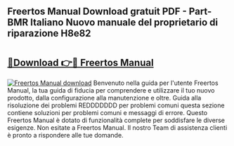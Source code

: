 ## Freertos Manual Download gratuit PDF - Part-BMR Italiano Nuovo manuale del proprietario di riparazione H8e82

# <h2><a href="http://dfg8m4k.blite.top/?on=Freertos+Manual">🔗Download 👉🔴 Freertos Manual</a></h2>

[![Freertos Manual download](https://i.imgur.com/lujVjoI.png)](http://dfg8m4k.blite.top/?on=Freertos+Manual)
Benvenuto nella guida per l'utente Freertos Manual, la tua guida di fiducia per comprendere e utilizzare il tuo nuovo prodotto, dalla configurazione alla manutenzione e oltre. Guida alla risoluzione dei problemi REDDDDDDD per problemi comuni questa sezione contiene soluzioni per problemi comuni e messaggi di errore. Questo Freertos Manual è dotato di funzionalità complete per soddisfare le diverse esigenze. Non esitate a Freertos Manual. Il nostro Team di assistenza clienti è pronto a rispondere alle tue domande.
